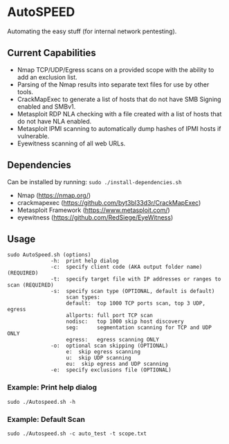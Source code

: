 # AutoSPEED
Automating the easy stuff (for internal network pentesting).

## Current Capabilities
- Nmap TCP/UDP/Egress scans on a provided scope with the ability to add an exclusion list.
- Parsing of the Nmap results into separate text files for use by other tools.
- CrackMapExec to generate a list of hosts that do not have SMB Signing enabled and SMBv1.
- Metasploit RDP NLA checking with a file created with a list of hosts that do not have NLA enabled.
- Metasploit IPMI scanning to automatically dump hashes of IPMI hosts if vulnerable.
- Eyewitness scanning of all web URLs.

## Dependencies

Can be installed by running: 
`sudo ./install-dependencies.sh`

- Nmap (https://nmap.org/)
- crackmapexec (https://github.com/byt3bl33d3r/CrackMapExec)
- Metasploit Framework (https://www.metasploit.com/)
- eyewitness (https://github.com/RedSiege/EyeWitness)

## Usage
```
sudo AutoSpeed.sh (options)
              -h:  print help dialog
              -c:  specify client code (AKA output folder name) (REQUIRED)
              -t:  specify target file with IP addresses or ranges to scan (REQUIRED)
              -s:  specify scan type (OPTIONAL, default is default)
                   scan types:
                   default:  top 1000 TCP ports scan, top 3 UDP, egress
                   allports: full port TCP scan
                   nodisc:   top 1000 skip host discovery
                   seg:      segmentation scanning for TCP and UDP ONLY
                   egress:   egress scanning ONLY
              -o:  optional scan skipping (OPTIONAL)
                   e:  skip egress scanning
                   u:  skip UDP scanning
                   eu:  skip egress and UDP scanning
              -e:  specify exclusions file (OPTIONAL)
```

### Example: Print help dialog
`sudo ./Autospeed.sh -h`

### Example: Default Scan
`sudo ./Autospeed.sh -c auto_test -t scope.txt`
